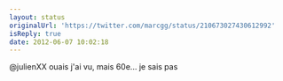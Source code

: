 ```yaml
---
layout: status
originalUrl: 'https://twitter.com/marcgg/status/210673027430612992'
isReply: true
date: 2012-06-07 10:02:18
---
```


@julienXX ouais j'ai vu, mais 60e... je sais pas
